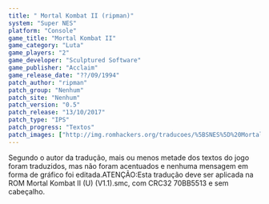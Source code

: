 ```yaml
---
title: " Mortal Kombat II (ripman)"
system: "Super NES"
platform: "Console"
game_title: "Mortal Kombat II"
game_category: "Luta"
game_players: "2"
game_developer: "Sculptured Software"
game_publisher: "Acclaim"
game_release_date: "??/09/1994"
patch_author: "ripman"
patch_group: "Nenhum"
patch_site: "Nenhum"
patch_version: "0.5"
patch_release: "13/10/2017"
patch_type: "IPS"
patch_progress: "Textos"
patch_images: ["http://img.romhackers.org/traducoes/%5BSNES%5D%20Mortal%20Kombat%20II%20-%20ripman%20-%201.png","http://img.romhackers.org/traducoes/%5BSNES%5D%20Mortal%20Kombat%20II%20-%20ripman%20-%202.png","http://img.romhackers.org/traducoes/%5BSNES%5D%20Mortal%20Kombat%20II%20-%20ripman%20-%203.png"]
---
```

Segundo o autor da tradução, mais ou menos metade dos textos do jogo foram traduzidos, mas não foram acentuados e nenhuma mensagem em forma de gráfico foi editada.ATENÇÃO:Esta tradução deve ser aplicada na ROM Mortal Kombat II (U) (V1.1).smc, com CRC32 70BB5513 e sem cabeçalho.